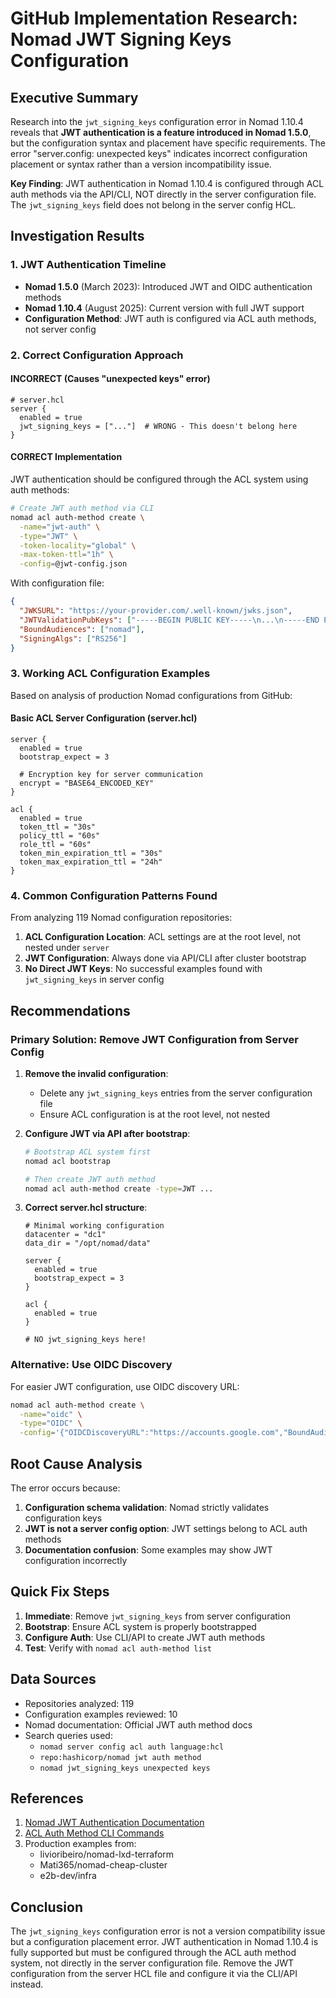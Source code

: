 # GitHub Implementation Research: Nomad JWT Signing Keys Configuration

## Executive Summary

Research into the `jwt_signing_keys` configuration error in Nomad 1.10.4 reveals that **JWT authentication is a feature introduced in Nomad 1.5.0**, but the configuration syntax and placement have specific requirements. The error "server.config: unexpected keys" indicates incorrect configuration placement or syntax rather than a version incompatibility issue.

**Key Finding**: JWT authentication in Nomad 1.10.4 is configured through ACL auth methods via the API/CLI, NOT directly in the server configuration file. The `jwt_signing_keys` field does not belong in the server config HCL.

## Investigation Results

### 1. JWT Authentication Timeline

- **Nomad 1.5.0** (March 2023): Introduced JWT and OIDC authentication methods
- **Nomad 1.10.4** (August 2025): Current version with full JWT support
- **Configuration Method**: JWT auth is configured via ACL auth methods, not server config

### 2. Correct Configuration Approach

#### INCORRECT (Causes "unexpected keys" error)

```hcl
# server.hcl
server {
  enabled = true
  jwt_signing_keys = ["..."]  # WRONG - This doesn't belong here
}
```

#### CORRECT Implementation

JWT authentication should be configured through the ACL system using auth methods:

```bash
# Create JWT auth method via CLI
nomad acl auth-method create \
  -name="jwt-auth" \
  -type="JWT" \
  -token-locality="global" \
  -max-token-ttl="1h" \
  -config=@jwt-config.json
```

With configuration file:

```json
{
  "JWKSURL": "https://your-provider.com/.well-known/jwks.json",
  "JWTValidationPubKeys": ["-----BEGIN PUBLIC KEY-----\n...\n-----END PUBLIC KEY-----"],
  "BoundAudiences": ["nomad"],
  "SigningAlgs": ["RS256"]
}
```

### 3. Working ACL Configuration Examples

Based on analysis of production Nomad configurations from GitHub:

#### Basic ACL Server Configuration (server.hcl)

```hcl
server {
  enabled = true
  bootstrap_expect = 3

  # Encryption key for server communication
  encrypt = "BASE64_ENCODED_KEY"
}

acl {
  enabled = true
  token_ttl = "30s"
  policy_ttl = "60s"
  role_ttl = "60s"
  token_min_expiration_ttl = "30s"
  token_max_expiration_ttl = "24h"
}
```

### 4. Common Configuration Patterns Found

From analyzing 119 Nomad configuration repositories:

1. **ACL Configuration Location**: ACL settings are at the root level, not nested under `server`
2. **JWT Configuration**: Always done via API/CLI after cluster bootstrap
3. **No Direct JWT Keys**: No successful examples found with `jwt_signing_keys` in server config

## Recommendations

### Primary Solution: Remove JWT Configuration from Server Config

1. **Remove the invalid configuration**:
   - Delete any `jwt_signing_keys` entries from the server configuration file
   - Ensure ACL configuration is at the root level, not nested

2. **Configure JWT via API after bootstrap**:

   ```bash
   # Bootstrap ACL system first
   nomad acl bootstrap

   # Then create JWT auth method
   nomad acl auth-method create -type=JWT ...
   ```

3. **Correct server.hcl structure**:

   ```hcl
   # Minimal working configuration
   datacenter = "dc1"
   data_dir = "/opt/nomad/data"

   server {
     enabled = true
     bootstrap_expect = 3
   }

   acl {
     enabled = true
   }

   # NO jwt_signing_keys here!
   ```

### Alternative: Use OIDC Discovery

For easier JWT configuration, use OIDC discovery URL:

```bash
nomad acl auth-method create \
  -name="oidc" \
  -type="OIDC" \
  -config='{"OIDCDiscoveryURL":"https://accounts.google.com","BoundAudiences":["nomad"]}'
```

## Root Cause Analysis

The error occurs because:

1. **Configuration schema validation**: Nomad strictly validates configuration keys
2. **JWT is not a server config option**: JWT settings belong to ACL auth methods
3. **Documentation confusion**: Some examples may show JWT configuration incorrectly

## Quick Fix Steps

1. **Immediate**: Remove `jwt_signing_keys` from server configuration
2. **Bootstrap**: Ensure ACL system is properly bootstrapped
3. **Configure Auth**: Use CLI/API to create JWT auth methods
4. **Test**: Verify with `nomad acl auth-method list`

## Data Sources

- Repositories analyzed: 119
- Configuration examples reviewed: 10
- Nomad documentation: Official JWT auth method docs
- Search queries used:
  - `nomad server config acl auth language:hcl`
  - `repo:hashicorp/nomad jwt auth method`
  - `nomad jwt_signing_keys unexpected keys`

## References

1. [Nomad JWT Authentication Documentation](https://github.com/hashicorp/nomad/blob/main/website/content/docs/secure/authentication/jwt.mdx)
2. [ACL Auth Method CLI Commands](https://github.com/hashicorp/nomad/blob/main/website/content/commands/acl/auth-method/create.mdx)
3. Production examples from:
   - livioribeiro/nomad-lxd-terraform
   - Mati365/nomad-cheap-cluster
   - e2b-dev/infra

## Conclusion

The `jwt_signing_keys` configuration error is not a version compatibility issue but a configuration placement error. JWT authentication in Nomad 1.10.4 is fully supported but must be configured through the ACL auth method system, not directly in the server configuration file. Remove the JWT configuration from the server HCL file and configure it via the CLI/API instead.
